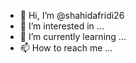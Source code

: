 - 👋 Hi, I’m @shahidafridi26
- 👀 I’m interested in ...
- 🌱 I’m currently learning ...
- 📫 How to reach me ...

<!---
shahidafridi26/shahidafridi26 is a ✨ special ✨ repository because its `README.md` (this file) appears on your GitHub profile.
You can click the Preview link to take a look at your changes.
--->
